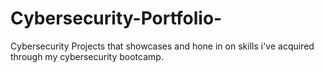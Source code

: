 # Cybersecurity-Portfolio-
Cybersecurity Projects that showcases and hone in on skills i've acquired through my cybersecurity bootcamp.
